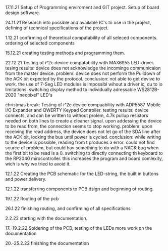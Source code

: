 17.11.21
Setup of Programming enviroment and GIT project.
Setup of board design software.

24.11.21
Research into possible and available IC's to use in the project, defining of technical specifications of the project.

1.12.21
confirming of theoretical compatability of all seleced components.
ordering of selected components

15.12.21
creating testing methods and programming them.

22.12.21
Testing of i^2c device compatability with MAX6955 LED-driver.
tesing results:     device does not acknowledge the incominge communicaion from the master device.
problem:            device does not perform the Pulldown of the ACK bit expected by the protocol.
conclusion:         not able to get devive to work. the use of 7-Seg LED modules is impossibl wihout a driver ic, du to io limitations.
                    switching display method to individually adressable WS2812B-2020 "neopixel" LED's

christmas break:
Testing of i^2c device compaability with ADP5587 Mobile I/O Expander and QWERTY Keypad Controller.
testing results:    device connects, and can be written to without prolem, 4.7k pullup resistors needed on both lines to create a cleaner signal.
                    upon addessing the device to be read from, the connection seems to stop working.
problem:            upon receiving the read address, the device does not let go of the SDA line after the ACK bit, locking the bus until power is cycled.
conclusion:         while writing to the device is possible, reading from t produces a error. could not find source of problem, but could hav something to do with 
                    a NACK bug when the first bit to be read is a 0. switching to directly connecting th keyboard to the RP2040 mirocontroller. this increases the program and board comlexity, wich is why we tried to avoid it.

12.1.22
Creating the PCB schematic for the LED-string, the built in buttons and power delivery.

12.1.22
transferring components to PCB dsign and beginning of routing.

19.1.22
Routing of the pcb

26.1.22
finishing routing, and confirming of all specifications

2.2.22
starting with the documentation.

17.-19.2.22
Soldering of the PCB, testing of the LEDs
more work on the documentation

20.-25.2.22 
finishing the documentation
